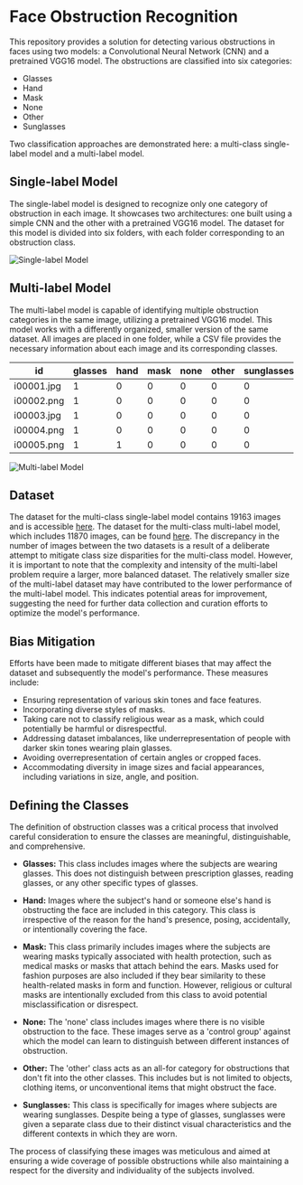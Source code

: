 # Face Obstruction Recognition

This repository provides a solution for detecting various obstructions in faces using two models: a Convolutional Neural Network (CNN) and a pretrained VGG16 model. The obstructions are classified into six categories:

- Glasses
- Hand
- Mask
- None
- Other
- Sunglasses

Two classification approaches are demonstrated here: a multi-class single-label model and a multi-label model.

## Single-label Model

The single-label model is designed to recognize only one category of obstruction in each image. It showcases two architectures: one built using a simple CNN and the other with a pretrained VGG16 model. The dataset for this model is divided into six folders, with each folder corresponding to an obstruction class.

![Single-label Model](https://github.com/Ultr0x/Face-X/assets/50329232/d6ad2540-4d01-4f9d-91a5-2895ee27819b)

## Multi-label Model

The multi-label model is capable of identifying multiple obstruction categories in the same image, utilizing a pretrained VGG16 model. This model works with a differently organized, smaller version of the same dataset. All images are placed in one folder, while a CSV file provides the necessary information about each image and its corresponding classes.

| id | glasses | hand | mask | none | other | sunglasses |
| --- | --- | --- | --- | --- | --- | --- |
| i00001.jpg | 1 | 0 | 0 | 0 | 0 | 0 |
| i00002.png | 1 | 0 | 0 | 0 | 0 | 0 |
| i00003.jpg | 1 | 0 | 0 | 0 | 0 | 0 |
| i00004.png | 1 | 0 | 0 | 0 | 0 | 0 |
| i00005.png | 1 | 1 | 0 | 0 | 0 | 0 |

![Multi-label Model](https://github.com/Ultr0x/Face-X/assets/50329232/846884bf-9179-47af-b4ba-f52198e37311)

## Dataset

The dataset for the multi-class single-label model contains 19163 images and is accessible [here](https://www.kaggle.com/datasets/janwidziski/face-obstructions).
The dataset for the multi-class multi-label model, which includes 11870 images, can be found [here](https://www.kaggle.com/datasets/janwidziski/face-obstructions-multilabel).
The discrepancy in the number of images between the two datasets is a result of a deliberate attempt to mitigate class size disparities for the multi-class model. However, it is important to note that the complexity and intensity of the multi-label problem require a larger, more balanced dataset. The relatively smaller size of the multi-label dataset may have contributed to the lower performance of the multi-label model. This indicates potential areas for improvement, suggesting the need for further data collection and curation efforts to optimize the model's performance.

## Bias Mitigation

Efforts have been made to mitigate different biases that may affect the dataset and subsequently the model's performance. These measures include:

- Ensuring representation of various skin tones and face features.
- Incorporating diverse styles of masks.
- Taking care not to classify religious wear as a mask, which could potentially be harmful or disrespectful.
- Addressing dataset imbalances, like underrepresentation of people with darker skin tones wearing plain glasses.
- Avoiding overrepresentation of certain angles or cropped faces.
- Accommodating diversity in image sizes and facial appearances, including variations in size, angle, and position.

## Defining the Classes

The definition of obstruction classes was a critical process that involved careful consideration to ensure the classes are meaningful, distinguishable, and comprehensive.

- **Glasses:** This class includes images where the subjects are wearing glasses. This does not distinguish between prescription glasses, reading glasses, or any other specific types of glasses.

- **Hand:** Images where the subject's hand or someone else's hand is obstructing the face are included in this category. This class is irrespective of the reason for the hand's presence, posing, accidentally, or intentionally covering the face.

- **Mask:** This class primarily includes images where the subjects are wearing masks typically associated with health protection, such as medical masks or masks that attach behind the ears. Masks used for fashion purposes are also included if they bear similarity to these health-related masks in form and function. However, religious or cultural masks are intentionally excluded from this class to avoid potential misclassification or disrespect.

- **None:** The 'none' class includes images where there is no visible obstruction to the face. These images serve as a 'control group' against which the model can learn to distinguish between different instances of obstruction.

- **Other:** The 'other' class acts as an all-for category for obstructions that don't fit into the other classes. This includes but is not limited to objects, clothing items, or unconventional items that might obstruct the face.

- **Sunglasses:** This class is specifically for images where subjects are wearing sunglasses. Despite being a type of glasses, sunglasses were given a separate class due to their distinct visual characteristics and the different contexts in which they are worn.

The process of classifying these images was meticulous and aimed at ensuring a wide coverage of possible obstructions while also maintaining a respect for the diversity and individuality of the subjects involved.


